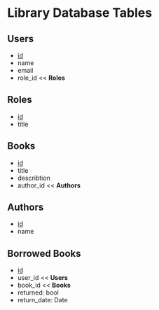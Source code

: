 # Library Database Tables

## Users

- <u>id</u>
- name
- email
- role_id << **Roles**

## Roles

- <u>id</u>
- title

## Books

- <u>id</u>
- title
- describtion
- author_id << **Authors**

## Authors

- <u>id</u>
- name


## Borrowed Books

- <u>id</u>
- user_id << **Users**
- book_id << **Books**
- returned: bool
- return_date: Date


